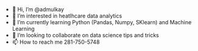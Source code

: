 - 👋 Hi, I’m @admulkay
- 👀 I’m interested in heatlhcare data analytics
- 🌱 I’m currently learning Python (Pandas, Numpy, SKlearn) and Machine Learning 
- 💞️ I’m looking to collaborate on data science tips and tricks
- 📫 How to reach me 281-750-5748

<!---
admulkay/admulkay is a ✨ special ✨ repository because its `README.md` (this file) appears on your GitHub profile.
You can click the Preview link to take a look at your changes.
--->


